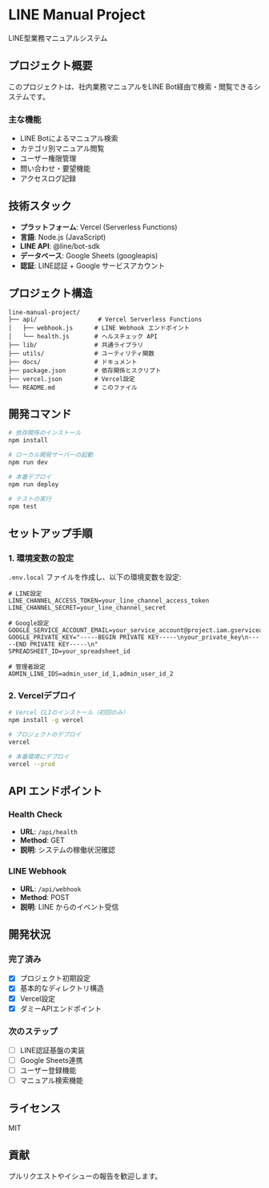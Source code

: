 # LINE Manual Project

LINE型業務マニュアルシステム

## プロジェクト概要

このプロジェクトは、社内業務マニュアルをLINE Bot経由で検索・閲覧できるシステムです。

### 主な機能
- LINE Botによるマニュアル検索
- カテゴリ別マニュアル閲覧
- ユーザー権限管理
- 問い合わせ・要望機能
- アクセスログ記録

## 技術スタック

- **プラットフォーム**: Vercel (Serverless Functions)
- **言語**: Node.js (JavaScript)
- **LINE API**: @line/bot-sdk
- **データベース**: Google Sheets (googleapis)
- **認証**: LINE認証 + Google サービスアカウント

## プロジェクト構造

```
line-manual-project/
├── api/                 # Vercel Serverless Functions
│   ├── webhook.js      # LINE Webhook エンドポイント
│   └── health.js       # ヘルスチェック API
├── lib/                # 共通ライブラリ
├── utils/              # ユーティリティ関数
├── docs/               # ドキュメント
├── package.json        # 依存関係とスクリプト
├── vercel.json         # Vercel設定
└── README.md           # このファイル
```

## 開発コマンド

```bash
# 依存関係のインストール
npm install

# ローカル開発サーバーの起動
npm run dev

# 本番デプロイ
npm run deploy

# テストの実行
npm test
```

## セットアップ手順

### 1. 環境変数の設定

`.env.local` ファイルを作成し、以下の環境変数を設定:

```env
# LINE設定
LINE_CHANNEL_ACCESS_TOKEN=your_line_channel_access_token
LINE_CHANNEL_SECRET=your_line_channel_secret

# Google設定
GOOGLE_SERVICE_ACCOUNT_EMAIL=your_service_account@project.iam.gserviceaccount.com
GOOGLE_PRIVATE_KEY="-----BEGIN PRIVATE KEY-----\nyour_private_key\n-----END PRIVATE KEY-----\n"
SPREADSHEET_ID=your_spreadsheet_id

# 管理者設定
ADMIN_LINE_IDS=admin_user_id_1,admin_user_id_2
```

### 2. Vercelデプロイ

```bash
# Vercel CLIのインストール（初回のみ）
npm install -g vercel

# プロジェクトのデプロイ
vercel

# 本番環境にデプロイ
vercel --prod
```

## API エンドポイント

### Health Check
- **URL**: `/api/health`
- **Method**: GET
- **説明**: システムの稼働状況確認

### LINE Webhook
- **URL**: `/api/webhook`
- **Method**: POST
- **説明**: LINE からのイベント受信

## 開発状況

### 完了済み
- [x] プロジェクト初期設定
- [x] 基本的なディレクトリ構造
- [x] Vercel設定
- [x] ダミーAPIエンドポイント

### 次のステップ
- [ ] LINE認証基盤の実装
- [ ] Google Sheets連携
- [ ] ユーザー登録機能
- [ ] マニュアル検索機能

## ライセンス

MIT

## 貢献

プルリクエストやイシューの報告を歓迎します。